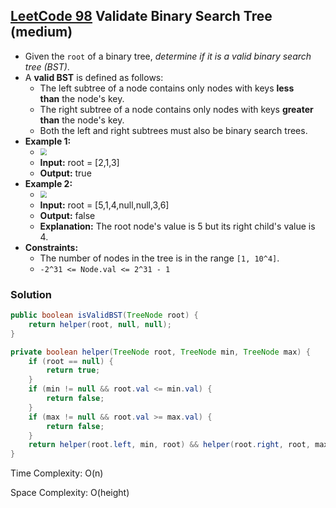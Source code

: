 ## [LeetCode 98](https://leetcode.com/problems/validate-binary-search-tree/) Validate Binary Search Tree (medium)

- Given the `root` of a binary tree, _determine if it is a valid binary search tree (BST)_.
- A **valid BST** is defined as follows:
    -   The left subtree of a node contains only nodes with keys **less than** the node's key.
    -   The right subtree of a node contains only nodes with keys **greater than** the node's key.
    -   Both the left and right subtrees must also be binary search trees.
- **Example 1:**
    - <img src="https://assets.leetcode.com/uploads/2020/12/01/tree1.jpg" style="zoom:67%;" />
    - **Input:** root = [2,1,3]
    - **Output:** true
- **Example 2:**
    - <img src="https://assets.leetcode.com/uploads/2020/12/01/tree2.jpg" style="zoom:67%;" />
    - **Input:** root = [5,1,4,null,null,3,6]
    - **Output:** false
    - **Explanation:** The root node's value is 5 but its right child's value is 4.
- **Constraints:**
    -   The number of nodes in the tree is in the range `[1, 10^4]`.
    -   `-2^31 <= Node.val <= 2^31 - 1`

### Solution

```java
public boolean isValidBST(TreeNode root) {
    return helper(root, null, null);
}

private boolean helper(TreeNode root, TreeNode min, TreeNode max) {
    if (root == null) {
        return true;
    }
    if (min != null && root.val <= min.val) {
        return false;
    }
    if (max != null && root.val >= max.val) {
        return false;
    }
    return helper(root.left, min, root) && helper(root.right, root, max);
}
```

Time Complexity: O(n)

Space Complexity: O(height)